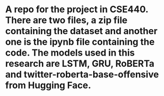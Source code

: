 # A repo for the project in CSE440. There are two files, a zip file containing the dataset and another one is the ipynb file containing the code. The models used in this research are LSTM, GRU, RoBERTa and twitter-roberta-base-offensive from Hugging Face.
